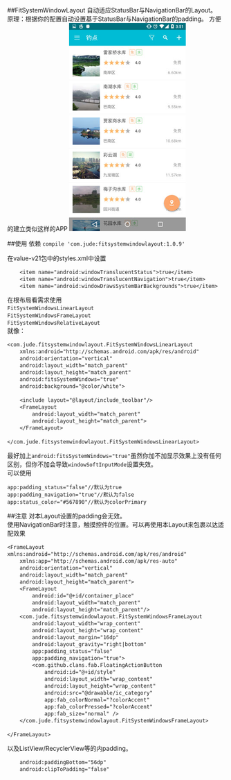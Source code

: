 ##FitSystemWindowLayout
自动适应StatusBar与NavigationBar的Layout。  
原理：根据你的配置自动设置基于StatusBar与NavigationBar的padding。 
方便的建立类似这样的APP
![screenshot](screenshot/screenshot1.jpg)

##使用
依赖 `compile 'com.jude:fitsystemwindowlayout:1.0.9'`  

在value-v21包中的styles.xml中设置

        <item name="android:windowTranslucentStatus">true</item>
        <item name="android:windowTranslucentNavigation">true</item>
        <item name="android:windowDrawsSystemBarBackgrounds">true</item>

在根布局看需求使用  
`FitSystemWindowsLinearLayout`  
`FitSystemWindowsFrameLayout`  
`FitSystemWindowsRelativeLayout`  
就像：

    <com.jude.fitsystemwindowlayout.FitSystemWindowsLinearLayout
        xmlns:android="http://schemas.android.com/apk/res/android"
        android:orientation="vertical"
        android:layout_width="match_parent"
        android:layout_height="match_parent"
        android:fitsSystemWindows="true"
        android:background="@color/white">
    
        <include layout="@layout/include_toolbar"/>
        <FrameLayout
            android:layout_width="match_parent"
            android:layout_height="match_parent">
        </FrameLayout>
        
    </com.jude.fitsystemwindowlayout.FitSystemWindowsLinearLayout>
    
最好加上`android:fitsSystemWindows="true"`虽然你加不加显示效果上没有任何区别，但你不加会导致`windowSoftInputMode`设置失效。  
可以使用

    app:padding_status="false"//默认为true
    app:padding_navigation="true"//默认为false
    app:status_color="#567890"//默认为colorPrimary
    
##注意
对本Layout设置的padding会无效。  
使用NavigationBar时注意，触摸控件的位置。可以再使用本Layout来包裹以达适配效果  
    
    <FrameLayout xmlns:android="http://schemas.android.com/apk/res/android"
        xmlns:app="http://schemas.android.com/apk/res-auto"
        android:orientation="vertical"
        android:layout_width="match_parent"
        android:layout_height="match_parent">
        <FrameLayout
            android:id="@+id/container_place"
            android:layout_width="match_parent"
            android:layout_height="match_parent"/>
        <com.jude.fitsystemwindowlayout.FitSystemWindowsFrameLayout
            android:layout_width="wrap_content"
            android:layout_height="wrap_content"
            android:layout_margin="16dp"
            android:layout_gravity="right|bottom"
            app:padding_status="false"
            app:padding_navigation="true">
            <com.github.clans.fab.FloatingActionButton
                android:id="@+id/style"
                android:layout_width="wrap_content"
                android:layout_height="wrap_content"
                android:src="@drawable/ic_category"
                app:fab_colorNormal="?colorAccent"
                app:fab_colorPressed="?colorAccent"
                app:fab_size="normal" />
        </com.jude.fitsystemwindowlayout.FitSystemWindowsFrameLayout>
    
    </FrameLayout>

以及ListView/RecyclerView等的内padding。  
    
        android:paddingBottom="56dp"
        android:clipToPadding="false"


    
    